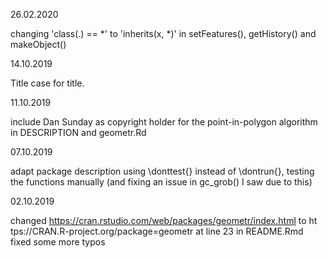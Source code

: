 26.02.2020

changing 'class(.) == *' to 'inherits(x, *)' in setFeatures(), getHistory() and makeObject()

14.10.2019

Title case for title.

11.10.2019

include Dan Sunday as copyright holder for the point-in-polygon algorithm in DESCRIPTION and geometr.Rd

07.10.2019

adapt package description
using \donttest{} instead of \dontrun{}, testing the functions manually (and fixing an issue in gc_grob() I saw due to this) 

02.10.2019

changed https://cran.rstudio.com/web/packages/geometr/index.html to ht  tps://CRAN.R-project.org/package=geometr at line 23 in README.Rmd
fixed some more typos
